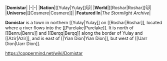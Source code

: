 |**Domistar**|
|-|-|
|**Nation**|[[Yulay\|Yulay]]🐱︎|
|**World**|[[Roshar\|Roshar]]🐱︎|
|**Universe**|[[Cosmere\|Cosmere]]|
|**Featured In**|*The Stormlight Archive*|

**Domistar** is a town in northern [[Yulay\|Yulay]] on [[Roshar\|Roshar]], located where a river flows into the [[Purelake\|Purelake]]. It is north of [[Benru\|Benru]] and [[Berqq\|Berqq]] along the border of Yulay and [[Azir\|Azir]], and is east of [[Yian Dion\|Yian Dion]], but west of [[Uarr Dion\|Uarr Dion]].



https://coppermind.net/wiki/Domistar